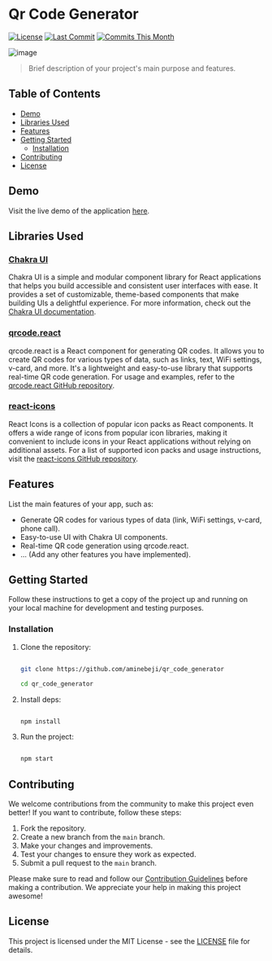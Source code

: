 # Qr Code Generator

[![License](https://img.shields.io/badge/License-MIT-blue.svg)](https://opensource.org/licenses/MIT)
[![Last Commit](https://img.shields.io/github/last-commit/aminebeji/qr_code_generator)](https://github.com/aminebeji/qr_code_generator/commits/master)
[![Commits This Month](https://img.shields.io/github/commit-activity/m/aminebeji/qr_code_generator)](https://github.com/aminebeji/qr_code_generator/commits/master)

![image](https://github.com/aminebeji/qr_code_generator/assets/49959130/b43e39a1-ba09-49c0-9b95-46b42789b476)

> Brief description of your project's main purpose and features.

## Table of Contents
- [Demo](#demo)
- [Libraries Used](#libraries-used)
- [Features](#features)
- [Getting Started](#getting-started)
  - [Installation](#installation)
- [Contributing](#contributing)
- [License](#license)

## Demo

Visit the live demo of the application [here](https://qr-code-generator-aminebeji.vercel.app/).

## Libraries Used

### [Chakra UI](https://www.npmjs.com/package/@chakra-ui/react)

Chakra UI is a simple and modular component library for React applications that helps you build accessible and consistent user interfaces with ease. It provides a set of customizable, theme-based components that make building UIs a delightful experience. For more information, check out the [Chakra UI documentation](https://chakra-ui.com/).

### [qrcode.react](https://www.npmjs.com/package/qrcode.react)

qrcode.react is a React component for generating QR codes. It allows you to create QR codes for various types of data, such as links, text, WiFi settings, v-card, and more. It's a lightweight and easy-to-use library that supports real-time QR code generation. For usage and examples, refer to the [qrcode.react GitHub repository](https://github.com/zpao/qrcode.react).

### [react-icons](https://www.npmjs.com/package/react-icons)

React Icons is a collection of popular icon packs as React components. It offers a wide range of icons from popular icon libraries, making it convenient to include icons in your React applications without relying on additional assets. For a list of supported icon packs and usage instructions, visit the [react-icons GitHub repository](https://github.com/react-icons/react-icons).


## Features

List the main features of your app, such as:
- Generate QR codes for various types of data (link, WiFi settings, v-card, phone call).
- Easy-to-use UI with Chakra UI components.
- Real-time QR code generation using qrcode.react.
- ... (Add any other features you have implemented).

## Getting Started

Follow these instructions to get a copy of the project up and running on your local machine for development and testing purposes.

### Installation

1. Clone the repository:

   ```bash
   
   git clone https://github.com/aminebeji/qr_code_generator
   
   cd qr_code_generator
   
2. Install deps:
   
   ```bash
   
   npm install

3. Run the project:
   
   ```bash
   
   npm start


## Contributing

We welcome contributions from the community to make this project even better! If you want to contribute, follow these steps:

1. Fork the repository.
2. Create a new branch from the `main` branch.
3. Make your changes and improvements.
4. Test your changes to ensure they work as expected.
5. Submit a pull request to the `main` branch.

Please make sure to read and follow our [Contribution Guidelines](CONTRIBUTING.md) before making a contribution. We appreciate your help in making this project awesome!


## License

This project is licensed under the MIT License - see the [LICENSE](LICENSE) file for details.
